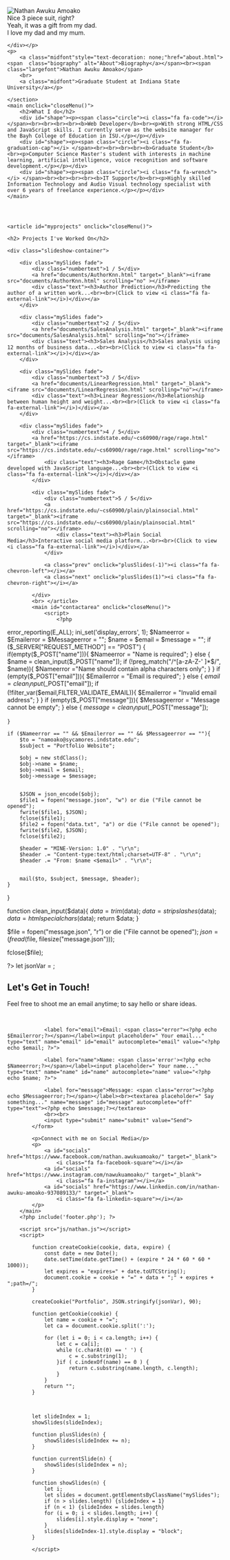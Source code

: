 
<?php $word = "Nathan Awuku Amoako Portfolio";?>
<?php $style = "https://cdnjs.cloudflare.com/ajax/libs/font-awesome/4.7.0/css/font-awesome.min.css";?>
<?php $css= "css/nathan_home.css";?>
<?php $projects = "#myprojects";?>
<?php $contact = "#contactarea";?>


<?php include('head.php');?>
<body>
    <?php include('header.php'); ?>
    <section id="top" onclick="closeMenu()">
        <p> <div class="container"><img class="img" src="images/profilephoto.jpg" alt="Nathan Awuku Amoako">
        <div class="mid">
            <div class="txt">Nice 3 piece suit, right? <br>Yeah, it was a gift from my dad. <br>I love my dad and my mum.</div>
        </div>
        
    </div></p>
    <p>
        <a class="midfont"style="text-decoration: none;"href="about.html"> <span  class="biography" alt="About">Biography</a></span><br><span class="largefont">Nathan Awuku Amoako</span>
        <br>
        <a class="midfont">Graduate Student at Indiana State University</a></p>            
        
    </section>
    <main onclick="closeMenu()">
        <h2>What I do</h2>
        <div id="shape"><p><span class="circle"><i class="fa fa-code"></i> </span><br><br><br><br><b>Web Developer</b><br><p>With strong HTML/CSS and JavaScript skills. I currently serve as the website manager for the Bayh College of Education in ISU.</p></p></div>
        <div id="shape"><p><span class="circle"><i class="fa fa-graduation-cap"></i> </span><br><br><br><br><b>Graduate Student</b><br><p>Computer Science Master's student with interests in machine learning, artificial intelligence, voice recognition and software development.</p></p></div>
        <div id="shape"><p><span class="circle"><i class="fa fa-wrench"></i> </span><br><br><br><br><b>IT Support</b><br><p>Highly skilled Information Technology and Audio Visual technology specialist with over 6 years of freelance experience.</p></p></div>
    </main>
    
    
    
    
    <article id="myprojects" onclick="closeMenu()">    
        
    <h2> Projects I've Worked On</h2>
    
    <div class="slideshow-container">
        
        <div class="mySlides fade">
            <div class="numbertext">1 / 5</div>
            <a href="documents/AuthorKnn.html" target="_blank"><iframe src="documents/AuthorKnn.html" scrolling="no" ></iframe>
            <div class="text"><h3>Author Prediction</h3>Predicting the author of a written work...<br><br>(Click to view <i class="fa fa-external-link"></i>)</div></a>
        </div>
        
        <div class="mySlides fade">
            <div class="numbertext">2 / 5</div>
            <a href="documents/SalesAnalysis.html" target="_blank"><iframe src="documents/SalesAnalysis.html" scrolling="no"></iframe>
            <div class="text"><h3>Sales Analysis</h3>Sales analysis using 12 months of business data...<br><br>(Click to view <i class="fa fa-external-link"></i>)</div></a>
        </div>
        
        <div class="mySlides fade">
            <div class="numbertext">3 / 5</div>
            <a href="documents/LinearRegression.html" target="_blank"><iframe src="documents/LinearRegression.html" scrolling="no"></iframe>
            <div class="text"><h3>Linear Regression</h3>Relationship between human height and weight...<br><br>(Click to view <i class="fa fa-external-link"></i>)</div></a>
        </div>
        
        <div class="mySlides fade">
            <div class="numbertext">4 / 5</div>
            <a href="https://cs.indstate.edu/~cs60900/rage/rage.html" target="_blank"><iframe src="https://cs.indstate.edu/~cs60900/rage/rage.html" scrolling="no"></iframe>
                <div class="text"><h3>Rage Game</h3>Obstacle game developed with JavaScript language...<br><br>(Click to view <i class="fa fa-external-link"></i>)</div></a>
            </div>
            
            <div class="mySlides fade">
                <div class="numbertext">5 / 5</div>
                <a href="https://cs.indstate.edu/~cs60900/plain/plainsocial.html" target="_blank"><iframe src="https://cs.indstate.edu/~cs60900/plain/plainsocial.html" scrolling="no"></iframe>
                    <div class="text"><h3>Plain Social Media</h3>Interactive social media platform...<br><br>(Click to view <i class="fa fa-external-link"></i>)</div></a>
                </div>
                
                <a class="prev" onclick="plusSlides(-1)"><i class="fa fa-chevron-left"></i></a>
                <a class="next" onclick="plusSlides(1)"><i class="fa fa-chevron-right"></i></a>
                
            </div>
            <br> </article>
            <main id="contactarea" onclick="closeMenu()">
                <script>
                    <?php

error_reporting(E_ALL);
ini_set('display_errors', 1);
$Nameerror = $Emailerror = $Messageerror = "";
$name = $email = $message = "";
if ($_SERVER["REQUEST_METHOD"] == "POST") {
    if(empty($_POST["name"])){
        $Nameerror = "Name is required";
    } else {
        $name = clean_input($_POST["name"]);
        if (!preg_match("/^[a-zA-Z-' ]*$/", $name)){
            $Nameerror ="Name should contain alpha characters only";
        }
    }
    if (empty($_POST["email"])){
        $Emailerror = "Email is required";
    } else {
        $email = clean_input($_POST["email"]);
        if (!filter_var($email,FILTER_VALIDATE_EMAIL)){
            $Emailerror = "Invalid email address";
        }
    }
    if (empty($_POST["message"])){
        $Messageerror = "Message cannot be empty";
    } else {
        $message = clean_input($_POST["message"]);
        
    }
    
    if ($Nameerror == "" && $Emailerror == "" && $Messageerror == ""){
        $to = "namoako@sycamores.indstate.edu";
        $subject = "Portfolio Website";
        
        $obj = new stdClass();
        $obj->name = $name;
        $obj->email = $email;
        $obj->message = $message;
        
        
        $JSON = json_encode($obj);
        $file1 = fopen("message.json", "w") or die ("File cannot be opened");
        fwrite($file1, $JSON);
        fclose($file1);
        $file2 = fopen("data.txt", "a") or die ("File cannot be opened");
        fwrite($file2, $JSON);
        fclose($file2);
        
        $header = "MINE-Version: 1.0" . "\r\n";
        $header .= "Content-type:text/html;charset=UTF-8" . "\r\n";
        $header .= "From: $name <$email>" . "\r\n";
        
        
        mail($to, $subject, $message, $header);
    }
}

function clean_input($data){
    $data = trim($data);
    $data = stripslashes($data);
    $data = htmlspecialchars($data);
    return $data;
}

$file = fopen("message.json", "r") or die ("File cannot be opened");
$json = (fread($file, filesize("message.json")));

fclose($file);

?>
            let jsonVar = <?php echo $json; ?>;
            </script>
            <h2>Let's Get in Touch!</h2>
            <p>Feel free to shoot me an email anytime; to say hello or share ideas.</p>
            <br>
            <form action="" method="post" id="myform" autocomplete="on">
                
                <label for="email">Email: <span class="error"><?php echo $Emailerror;?></span></label><input placeholder=" Your email..." type="text" name="email" id="email" autocomplete="email" value="<?php echo $email; ?>">
                
                <label for="name">Name: <span class='error'><?php echo $Nameerror;?></span></label><input placeholder=" Your name..."  type="text" name="name" id="name" autocomplete="name" value="<?php echo $name; ?>">
                
                <label for="message">Message: <span class="error"><?php echo $Messageerror;?></span></label><br><textarea placeholder=" Say something..." name="message" id="message" autocomplete="off" type="text"><?php echo $message;?></textarea>
                <br><br>
                <input type="submit" name="submit" value="Send">
            </form>
            
            <p>Connect with me on Social Media</p>
            <p>  
                <a id="socials" href="https://www.facebook.com/nathan.awukuamoako/" target="_blank">
                    <i class="fa fa-facebook-square"></i></a>
                <a id="socials" href="https://www.instagram.com/nawukuamoako/" target="_blank">
                    <i class="fa fa-instagram"></i></a>
                <a id="socials" href="https://www.linkedin.com/in/nathan-awuku-amoako-937089133/" target="_blank">
                    <i class="fa fa-linkedin-square"></i></a>
            </p>
        </main>
        <?php include('footer.php'); ?>
        
        <script src="js/nathan.js"></script>
        <script>
            
            function createCookie(cookie, data, expire) {
                const date = new Date();
                date.setTime(date.getTime() + (expire * 24 * 60 * 60 * 1000));
                let expires = "expires=" + date.toUTCString();
                document.cookie = cookie + "=" + data + ";" + expires + ";path=/"; 
            }
            
            createCookie("Portfolio", JSON.stringify(jsonVar), 90);
            
            function getCookie(cookie) {
                let name = cookie + "=";
                let ca = document.cookie.split(':');
                
                for (let i = 0; i < ca.length; i++) {
                    let c = ca[i];
                    while (c.charAt(0) == ' ') {
                        c = c.substring(1);
                    }if ( c.indexOf(name) == 0 ) {
                        return c.substring(name.length, c.length);
                    }
                }
                return "";
            }
            
            
            
            let slideIndex = 1;
            showSlides(slideIndex);
            
            function plusSlides(n) {
                showSlides(slideIndex += n);
            }
            
            function currentSlide(n) {
                showSlides(slideIndex = n);
            }
            
            function showSlides(n) {
                let i;
                let slides = document.getElementsByClassName("mySlides");
                if (n > slides.length) {slideIndex = 1}    
                if (n < 1) {slideIndex = slides.length}
                for (i = 0; i < slides.length; i++) {
                    slides[i].style.display = "none";  
                }
                slides[slideIndex-1].style.display = "block";  
            }
            
            </script>
</body>
</html>
